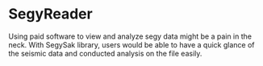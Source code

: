 # SegyReader
Using paid software to view and analyze segy data might be a pain in the neck. With SegySak library, users would be able to have a quick glance of the seismic data and conducted analysis on the file easily.
